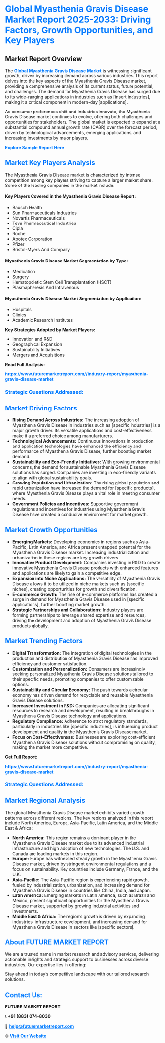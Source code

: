 <h1 style="color: #007BFF;">Global Myasthenia Gravis Disease Market Report 2025-2033: Driving Factors, Growth Opportunities, and Key Players</h1>

<section id="overview">
<h2>Market Report Overview</h2>
<p>The <a href="https://www.futuremarketreport.com//industry-report/myasthenia-gravis-disease-market" style="color: #007BFF; text-decoration: none;"><strong>Global Myasthenia Gravis Disease Market</strong></a> is witnessing significant growth, driven by increasing demand across various industries. This report delves into the key aspects of the Myasthenia Gravis Disease market, providing a comprehensive analysis of its current status, future potential, and challenges. The demand for Myasthenia Gravis Disease has surged due to its wide-ranging applications in industries such as [insert industries], making it a critical component in modern-day [applications].</p>
<p>As consumer preferences shift and industries innovate, the Myasthenia Gravis Disease market continues to evolve, offering both challenges and opportunities for stakeholders. The global market is expected to expand at a substantial compound annual growth rate (CAGR) over the forecast period, driven by technological advancements, emerging applications, and increasing investments by major players.</p>
</section>

<section id="overview">
<p><a href="https://www.futuremarketreport.com//request-sample/reportId=63685" style="color: #007BFF; text-decoration: none;"><strong>Explore Sample Report Here</strong></a></p>
</section>

<section id="key-players">
<h2 style="color: #007BFF;">Market Key Players Analysis</h2>
<p>The Myasthenia Gravis Disease market is characterized by intense competition among key players striving to capture a larger market share. Some of the leading companies in the market include:</p>
<h4>Key Players Covered in the Myasthenia Gravis Disease Report:</h4>
<ul><li>Bausch Health</li><li>Sun Pharmaceuticals Industries</li><li>Novartis Pharmaceuticals</li><li>Teva Pharmaceutical Industries</li><li>Cipla</li><li>Roche</li><li>Apotex Corporation</li><li>Pfizer</li><li>Bristol-Myers And Company</li></ul>
<h4>Myasthenia Gravis Disease Market Segmentation by Type:</h4>
<ul><li>Medication</li><li>Surgery</li><li>Hematopoietic Stem Cell Transplantation (HSCT)</li><li>Plasmapheresis And Intravenous</li></ul>

<h4>Myasthenia Gravis Disease Market Segmentation by Application:</h4>
<ul><li>Hospitals</li><li>Clinics</li><li>Academic Research Institutes</li></ul>
<p><strong>Key Strategies Adopted by Market Players:</strong></p>
<ul>
<li>Innovation and R&D</li>
<li>Geographical Expansion</li>
<li>Sustainability Initiatives</li>
<li>Mergers and Acquisitions</li>
</ul>
</section>

<section>
<p><strong>Read Full Analysis: </strong></p><a href="https://www.futuremarketreport.com//industry-report/myasthenia-gravis-disease-market" style="color: #007BFF; text-decoration: none;"><strong>https://www.futuremarketreport.com//industry-report/myasthenia-gravis-disease-market</strong></a>
<h3 style="color: #007BFF;">Strategic Questions Addressed:</h3>
</section>

<section id="driving-factors">
<h2 style="color: #007BFF;">Market Driving Factors</h2>
<ul>
<li><strong>Rising Demand Across Industries:</strong> The increasing adoption of Myasthenia Gravis Disease in industries such as [specific industries] is a major growth driver. Its versatile applications and cost-effectiveness make it a preferred choice among manufacturers.</li>
<li><strong>Technological Advancements:</strong> Continuous innovations in production and application technologies have enhanced the efficiency and performance of Myasthenia Gravis Disease, further boosting market demand.</li>
<li><strong>Sustainability and Eco-Friendly Initiatives:</strong> With growing environmental concerns, the demand for sustainable Myasthenia Gravis Disease solutions has surged. Companies are investing in eco-friendly variants to align with global sustainability goals.</li>
<li><strong>Growing Population and Urbanization:</strong> The rising global population and rapid urbanization have increased the demand for [specific products], where Myasthenia Gravis Disease plays a vital role in meeting consumer needs.</li>
<li><strong>Government Policies and Incentives:</strong> Supportive government regulations and incentives for industries using Myasthenia Gravis Disease have created a conducive environment for market growth.</li>
</ul>
</section>

<section id="growth-opportunities">
<h2 style="color: #007BFF;">Market Growth Opportunities</h2>
<ul>
<li><strong>Emerging Markets:</strong> Developing economies in regions such as Asia-Pacific, Latin America, and Africa present untapped potential for the Myasthenia Gravis Disease market. Increasing industrialization and urbanization in these regions are key growth drivers.</li>
<li><strong>Innovative Product Development:</strong> Companies investing in R&D to create innovative Myasthenia Gravis Disease products with enhanced features and applications are likely to gain a competitive edge.</li>
<li><strong>Expansion into Niche Applications:</strong> The versatility of Myasthenia Gravis Disease allows it to be utilized in niche markets such as [specific niches], creating opportunities for growth and diversification.</li>
<li><strong>E-commerce Growth:</strong> The rise of e-commerce platforms has created a surge in demand for Myasthenia Gravis Disease used in [specific applications], further boosting market growth.</li>
<li><strong>Strategic Partnerships and Collaborations:</strong> Industry players are forming partnerships to leverage shared expertise and resources, driving the development and adoption of Myasthenia Gravis Disease products globally.</li>
</ul>
</section>

<section id="trending-factors">
<h2 style="color: #007BFF;">Market Trending Factors</h2>
<ul>
<li><strong>Digital Transformation:</strong> The integration of digital technologies in the production and distribution of Myasthenia Gravis Disease has improved efficiency and customer satisfaction.</li>
<li><strong>Customization and Personalization:</strong> Consumers are increasingly seeking personalized Myasthenia Gravis Disease solutions tailored to their specific needs, prompting companies to offer customizable options.</li>
<li><strong>Sustainability and Circular Economy:</strong> The push towards a circular economy has driven demand for recyclable and reusable Myasthenia Gravis Disease solutions.</li>
<li><strong>Increased Investment in R&D:</strong> Companies are allocating significant resources to research and development, resulting in breakthroughs in Myasthenia Gravis Disease technology and applications.</li>
<li><strong>Regulatory Compliance:</strong> Adherence to strict regulatory standards, particularly in industries like [specific industries], is influencing product development and quality in the Myasthenia Gravis Disease market.</li>
<li><strong>Focus on Cost-Effectiveness:</strong> Businesses are exploring cost-efficient Myasthenia Gravis Disease solutions without compromising on quality, making the market more competitive.</li>
</ul>
</section>

<section>
<p><strong>Get Full Report: </strong></p><a href="https://www.futuremarketreport.com//industry-report/myasthenia-gravis-disease-market" style="color: #007BFF; text-decoration: none;"><strong>https://www.futuremarketreport.com//industry-report/myasthenia-gravis-disease-market</strong></a>
<h3 style="color: #007BFF;">Strategic Questions Addressed:</h3>
</section>


<section id="regional-analysis">
<h2 style="color: #007BFF;">Market Regional Analysis</h2>
<p>The global Myasthenia Gravis Disease market exhibits varied growth patterns across different regions. The key regions analyzed in this report include North America, Europe, Asia-Pacific, Latin America, and the Middle East & Africa:</p>
<ul>
<li><strong>North America:</strong> This region remains a dominant player in the Myasthenia Gravis Disease market due to its advanced industrial infrastructure and high adoption of new technologies. The U.S. and Canada are leading markets in this region.</li>
<li><strong>Europe:</strong> Europe has witnessed steady growth in the Myasthenia Gravis Disease market, driven by stringent environmental regulations and a focus on sustainability. Key countries include Germany, France, and the U.K.</li>
<li><strong>Asia-Pacific:</strong> The Asia-Pacific region is experiencing rapid growth, fueled by industrialization, urbanization, and increasing demand for Myasthenia Gravis Disease in countries like China, India, and Japan.</li>
<li><strong>Latin America:</strong> Emerging markets in Latin America, such as Brazil and Mexico, present significant opportunities for the Myasthenia Gravis Disease market, supported by growing industrial activities and investments.</li>
<li><strong>Middle East & Africa:</strong> The region’s growth is driven by expanding industries, infrastructure development, and increasing demand for Myasthenia Gravis Disease in sectors like [specific sectors].</li>
</ul>
</section>

<footer>
<h2 style="color: #007BFF;">About FUTURE MARKET REPORT</h2>
<p>We are a trusted name in market research and advisory services, delivering actionable insights and strategic support to businesses across diverse industries. Our expertise lies in offering:</p>

<p>Stay ahead in today’s competitive landscape with our tailored research solutions.</p>

<h2 style="color: #007BFF;">Contact Us:</h2>
<p><strong>FUTURE MARKET REPORT</strong></p>
<p>📞 <strong>+91 (883) 074-8030</strong></p>
<p>📧 <strong><a href="mailto:help@futuremarketreport.com" style="color: #007BFF;">help@futuremarketreport.com</a></strong></p>
<p>🌐 <strong><a href="https://www.futuremarketreport.com/" style="color: #007BFF;">Visit Our Website</a></strong></p>
</footer>